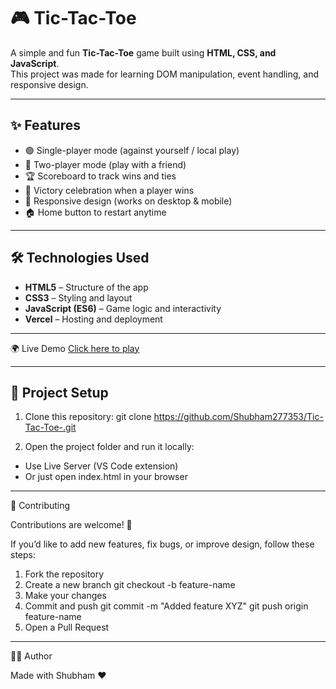 # 🎮 Tic-Tac-Toe  

A simple and fun **Tic-Tac-Toe** game built using **HTML, CSS, and JavaScript**.  
This project was made for learning DOM manipulation, event handling, and responsive design.  

---

## ✨ Features  
- 🟢 Single-player mode (against yourself / local play)  
- 🔵 Two-player mode (play with a friend)  
- 🏆 Scoreboard to track wins and ties  
- 🎉 Victory celebration when a player wins  
- 📱 Responsive design (works on desktop & mobile)  
- 🏠 Home button to restart anytime  

---

## 🛠️ Technologies Used  
- **HTML5** – Structure of the app  
- **CSS3** – Styling and layout  
- **JavaScript (ES6)** – Game logic and interactivity  
- **Vercel** – Hosting and deployment  

---

🌍 Live Demo
[Click here to play](https://tic-tac-toe-omega-three-81.vercel.app/)

---

## 📂 Project Setup  
1. Clone this repository: 
   git clone https://github.com/Shubham277353/Tic-Tac-Toe-.git

2. Open the project folder and run it locally:
 - Use Live Server (VS Code extension)
 - Or just open index.html in your browser

---

🤝 Contributing

Contributions are welcome! 🙌

If you’d like to add new features, fix bugs, or improve design, follow these steps:

1. Fork the repository
2. Create a new branch
    git checkout -b feature-name
3. Make your changes
4. Commit and push
    git commit -m "Added feature XYZ"
    git push origin feature-name
5. Open a Pull Request

---

👨‍💻 Author

Made with Shubham ❤️
